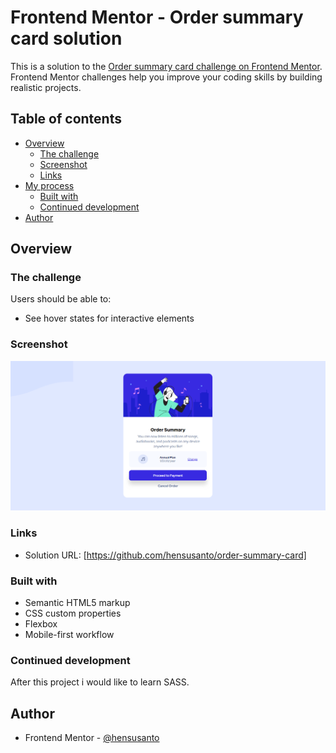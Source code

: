 # Frontend Mentor - Order summary card solution

This is a solution to the [Order summary card challenge on Frontend Mentor](https://www.frontendmentor.io/challenges/order-summary-component-QlPmajDUj). Frontend Mentor challenges help you improve your coding skills by building realistic projects. 

## Table of contents

- [Overview](#overview)
  - [The challenge](#the-challenge)
  - [Screenshot](#screenshot)
  - [Links](#links)
- [My process](#my-process)
  - [Built with](#built-with)
  - [Continued development](#continued-development)
- [Author](#author)

## Overview

### The challenge

Users should be able to:

- See hover states for interactive elements

### Screenshot

![](./screenshot.png)

### Links

- Solution URL: [https://github.com/hensusanto/order-summary-card]

### Built with

- Semantic HTML5 markup
- CSS custom properties
- Flexbox
- Mobile-first workflow

### Continued development

After this project i would like to learn SASS.

## Author

- Frontend Mentor - [@hensusanto](https://www.frontendmentor.io/profile/hensusanto)
